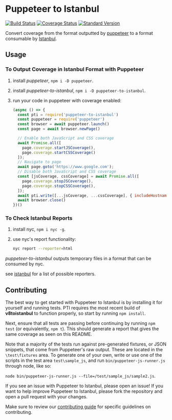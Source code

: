 # Puppeteer to Istanbul

[![Build Status](https://travis-ci.org/istanbuljs/puppeteer-to-istanbul.svg?branch=master)](https://travis-ci.org/istanbuljs/puppeteer-to-istanbul)
[![Coverage Status](https://coveralls.io/repos/github/istanbuljs/puppeteer-to-istanbul/badge.svg?branch=master)](https://coveralls.io/github/istanbuljs/puppeteer-to-istanbul?branch=master)
[![Standard Version](https://img.shields.io/badge/release-standard%20version-brightgreen.svg)](https://github.com/conventional-changelog/standard-version)

Convert coverage from the format outputted by [puppeteer](https://developers.google.com/web/tools/puppeteer/) to a format consumable by [Istanbul][istanbul].

## Usage

### To Output Coverage in Istanbul Format with Puppeteer

1. install _puppeteer_, `npm i -D puppeteer`.
2. install _puppeteer-to-istanbul_, `npm i -D puppeteer-to-istanbul`.
3. run your code in puppeteer with coverage enabled:

    ```js
    (async () => {
      const pti = require('puppeteer-to-istanbul')
      const puppeteer = require('puppeteer')
      const browser = await puppeteer.launch()
      const page = await browser.newPage()

      // Enable both JavaScript and CSS coverage
      await Promise.all([
        page.coverage.startJSCoverage(),
        page.coverage.startCSSCoverage()
      ]);
      // Navigate to page
      await page.goto('https://www.google.com');
      // Disable both JavaScript and CSS coverage
      const [jsCoverage, cssCoverage] = await Promise.all([
        page.coverage.stopJSCoverage(),
        page.coverage.stopCSSCoverage(),
      ]);
      await pti.write([...jsCoverage, ...cssCoverage], { includeHostname: true , storagePath: './.nyc_output' })
      await browser.close()
    })()
    ```

### To Check Istanbul Reports

1. install nyc, `npm i nyc -g`.
2. use nyc's report functionality:

    ```bash
    nyc report --reporter=html
    ```

_puppeteer-to-istanbul_ outputs temporary files in a format that can be
consumed by nyc.

see [istanbul](https://github.com/istanbuljs/istanbuljs/tree/master/packages/istanbul-reports/lib) for a list of possible reporters.

## Contributing

The best way to get started with Puppeteer to Istanbul is by installing it for yourself and running tests.
PTI requires the most recent build of __v8toistanbul__ to function properly, so start by running `npm install`. 

Next, ensure that all tests are passing before continuing by running `npm test` (or equivalently, `npm t`). This should generate a report that gives the same coverage as seen on this README. 

Note that a majority of the tests run against pre-generated fixtures, or JSON snippets, that come from Puppeteer's raw output. These are located in the `\test\fixtures` area. To generate one of your own, write or use one of the scripts in the test area `test\sample_js`, and run `bin/puppeteer-js-runner.js` through node, like so: 

`node bin/puppeteer-js-runner.js --file=/test/sample_js/sample2.js`.

If you see an issue with Puppeteer to Istanbul, please open an issue! If you want to help improve Puppeteer to Istanbul, please fork the repository and open a pull request with your changes.

Make sure to review our [contributing guide][contributing] for specific guidelines on contributing.

[coveralls]: https://github.com/GoogleChrome/puppeteer
[istanbul]: https://github.com/istanbuljs/istanbuljs
[nyc]: https://github.com/istanbuljs/nyc
[contributing]: https://github.com/istanbuljs/puppeteer-to-istanbul/blob/master/CONTRIBUTING.md
